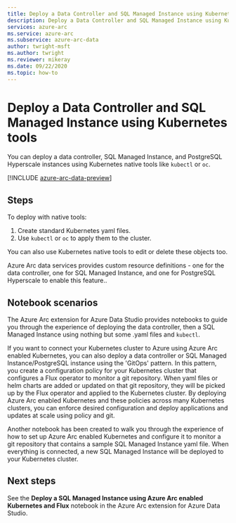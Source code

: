 ```yaml
---
title: Deploy a Data Controller and SQL Managed Instance using Kubernetes tools
description: Deploy a Data Controller and SQL Managed Instance using Kubernetes tools
services: azure-arc
ms.service: azure-arc
ms.subservice: azure-arc-data
author: twright-msft
ms.author: twright
ms.reviewer: mikeray
ms.date: 09/22/2020
ms.topic: how-to
---
```


# Deploy a Data Controller and SQL Managed Instance using Kubernetes tools

You can deploy a data controller, SQL Managed Instance, and PostgreSQL Hyperscale instances using Kubernetes native tools like `kubectl` or `oc`. 

[!INCLUDE [azure-arc-data-preview](../../../includes/azure-arc-data-preview.md)]

## Steps

To deploy with native tools:

1. Create standard Kubernetes yaml files.
2. Use `kubectl` or `oc` to apply them to the cluster. 

You can also use Kubernetes native tools to edit or delete these objects too.

Azure Arc data services provides custom resource definitions - one for the data controller, one for SQL Managed Instance, and one for PostgreSQL Hyperscale to enable this feature..

## Notebook scenarios

The Azure Arc extension for Azure Data Studio provides notebooks to guide you through the experience of deploying the data controller, then a SQL Managed Instance using nothing but some .yaml files and `kubectl`.

If you want to connect your Kubernetes cluster to Azure using Azure Arc enabled Kubernetes, you can also deploy a data controller or SQL Managed Instance/PostgreSQL instance using the 'GitOps' pattern.  In this pattern, you create a configuration policy for your Kubernetes cluster that configures a Flux operator to monitor a git repository. When yaml files or helm charts are added or updated on that git repository, they will be picked up by the Flux operator and applied to the Kubernetes cluster.  By deploying Azure Arc enabled Kubernetes and these policies across many Kubernetes clusters, you can enforce desired configuration and deploy applications and updates at scale using policy and git.

Another notebook has been created to walk you through the experience of how to set up Azure Arc enabled Kubernetes and configure it to monitor a git repository that contains a sample SQL Managed Instance yaml file. When everything is connected, a new SQL Managed Instance will be deployed to your Kubernetes cluster.

## Next steps

See the **Deploy a SQL Managed Instance using Azure Arc enabled Kubernetes and Flux** notebook in the Azure Arc extension for Azure Data Studio.
